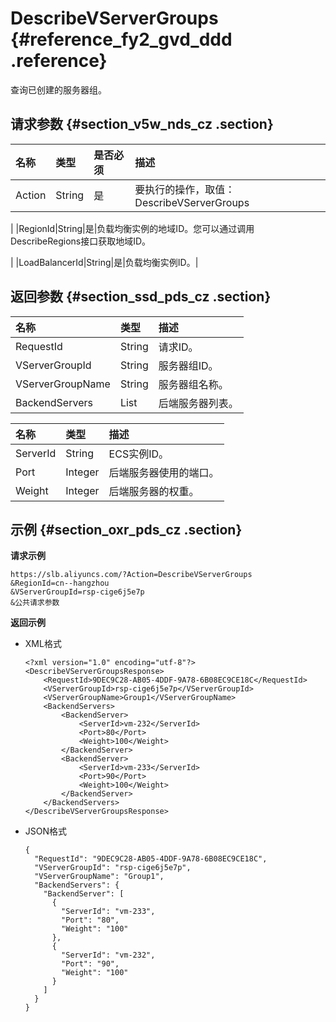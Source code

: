 # DescribeVServerGroups {#reference_fy2_gvd_ddd .reference}

查询已创建的服务器组。

## 请求参数 {#section_v5w_nds_cz .section}

|名称|类型|是否必须|描述|
|:-|:-|:---|:-|
|Action|String|是|要执行的操作，取值：DescribeVServerGroups

|
|RegionId|String|是|负载均衡实例的地域ID。您可以通过调用 DescribeRegions接口获取地域ID。

|
|LoadBalancerId|String|是|负载均衡实例ID。|

## 返回参数 {#section_ssd_pds_cz .section}

|名称|类型|描述|
|:-|:-|:-|
|RequestId|String|请求ID。|
|VServerGroupId|String|服务器组ID。|
|VServerGroupName|String|服务器组名称。|
|BackendServers|List|后端服务器列表。|

|名称|类型|描述|
|:-|:-|:-|
|ServerId|String|ECS实例ID。|
|Port|Integer|后端服务器使用的端口。|
|Weight|Integer|后端服务器的权重。|

## 示例 {#section_oxr_pds_cz .section}

**请求示例**

``` {#public}
https://slb.aliyuncs.com/?Action=DescribeVServerGroups
&RegionId=cn--hangzhou
&VServerGroupId=rsp-cige6j5e7p
&公共请求参数
```

**返回示例**

-   XML格式

    ```
    <?xml version="1.0" encoding="utf-8"?>
    <DescribeVServerGroupsResponse>
    	<RequestId>9DEC9C28-AB05-4DDF-9A78-6B08EC9CE18C</RequestId>
    	<VServerGroupId>rsp-cige6j5e7p</VServerGroupId>
    	<VServerGroupName>Group1</VServerGroupName>
    	<BackendServers>
    		<BackendServer>
    			<ServerId>vm-232</ServerId>
    			<Port>80</Port>
    			<Weight>100</Weight>
    		</BackendServer>
    		<BackendServer>
    			<ServerId>vm-233</ServerId>
    			<Port>90</Port>
    			<Weight>100</Weight>
    		</BackendServer>
    	</BackendServers>
    </DescribeVServerGroupsResponse>
    ```

-   JSON格式

    ```
    {
      "RequestId": "9DEC9C28-AB05-4DDF-9A78-6B08EC9CE18C",
      "VServerGroupId": "rsp-cige6j5e7p",
      "VServerGroupName": "Group1",
      "BackendServers": {
        "BackendServer": [
          {
            "ServerId": "vm-233",
            "Port": "80",
            "Weight": "100"
          },
          {
            "ServerId": "vm-232",
            "Port": "90",
            "Weight": "100"
          }
        ]
      }
    }
    ```


